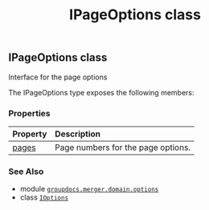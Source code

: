 ﻿---
title: IPageOptions class
second_title: GroupDocs.Merger for Python via .NET API References
description: 
type: docs
url: /python-net/groupdocs.merger.domain.options/ipageoptions/
is_root: false
weight: 180
---

## IPageOptions class

Interface for the page options



The IPageOptions type exposes the following members:

### Properties
| Property | Description |
| :- | :- |
| [pages](/merger/python-net/groupdocs.merger.domain.options/ipageoptions/pages) | Page numbers for the page options. |



### See Also
* module [`groupdocs.merger.domain.options`](..)
* class [`IOptions`](/merger/python-net/groupdocs.merger.domain.options/ioptions)
